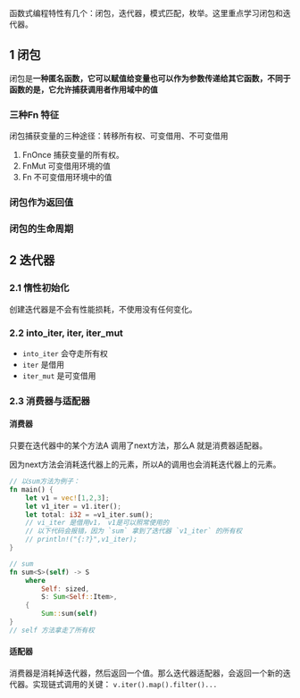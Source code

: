 函数式编程特性有几个：闭包，迭代器，模式匹配，枚举。这里重点学习闭包和迭代器。



## 1 闭包

闭包是**一种匿名函数，它可以赋值给变量也可以作为参数传递给其它函数，不同于函数的是，它允许捕获调用者作用域中的值**



### 三种Fn 特征

闭包捕获变量的三种途径：转移所有权、可变借用、不可变借用

1. FnOnce 捕获变量的所有权。
2. FnMut 可变借用环境的值
3. Fn 不可变借用环境中的值

### 闭包作为返回值

### 闭包的生命周期



## 2 迭代器



### 2.1 惰性初始化

创建迭代器是不会有性能损耗，不使用没有任何变化。

### 2.2  into_iter, iter, iter_mut

- `into_iter` 会夺走所有权
- `iter` 是借用
- `iter_mut` 是可变借用

### 2.3 消费器与适配器

#### 消费器

只要在迭代器中的某个方法A 调用了next方法，那么A 就是消费器适配器。

因为next方法会消耗迭代器上的元素，所以A的调用也会消耗迭代器上的元素。

```rust
// 以sum方法为例子：
fn main() {
    let v1 = vec![1,2,3];
    let v1_iter = v1.iter();
    let total: i32 = =v1_iter.sum();
    // vi_iter 是借用v1， v1是可以照常使用的
    // 以下代码会报错，因为 `sum` 拿到了迭代器 `v1_iter` 的所有权
    // println!("{:?}",v1_iter);
}
```

```rust
// sum
fn sum<S>(self) -> S
	where
		Self: sized,
        S: Sum<Self::Item>,
	{
        Sum::sum(self)
}
// self 方法拿走了所有权
```

#### 适配器

消费器是消耗掉迭代器，然后返回一个值。那么迭代器适配器，会返回一个新的迭代器。实现链式调用的关键： `v.iter().map().filter()...`